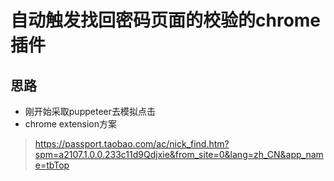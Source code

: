 # 自动触发找回密码页面的校验的chrome插件
## 思路
- 刚开始采取puppeteer去模拟点击
- chrome extension方案
> https://passport.taobao.com/ac/nick_find.htm?spm=a2107.1.0.0.233c11d9Qdjxie&from_site=0&lang=zh_CN&app_name=tbTop
